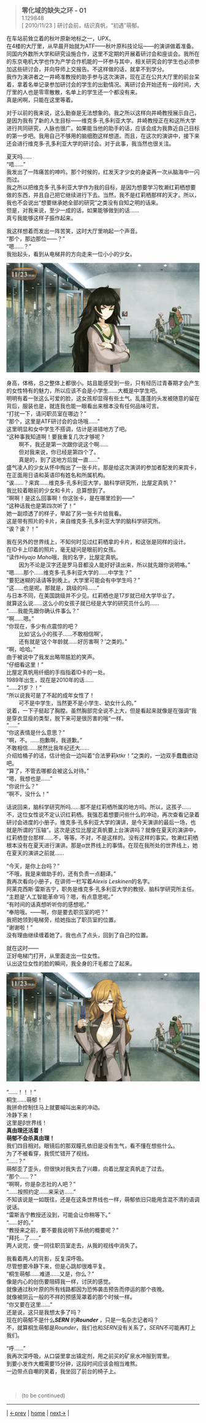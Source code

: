 > <big> **零化域的缺失之环 - 01** </big>  
> 1.129848  
> [ 2010/11/23 ] 研讨会前，结识真帆，“初遇”萌郁。

在车站前耸立着的秋叶原新地标之一，UPX。  
在4楼的大厅里，从早晨开始就为ATF——秋叶原科技论坛——的演讲做着准备。  
同国内外数所大学和研究设施合作，这里不定期的开展着研讨会和座谈会。我所在的东京电机大学也作为产学合作机能的一环参与其中，相关研究会的学生也必须参加这些研讨会，并向导师上交报告。不这样做的话，就拿不到学分。  
我作为演讲者之一井崎准教授的助手参与这次演讲，现在正在公共大厅里的前台呆着，拿着名单记录参加研讨会的学生的出勤情况。离研讨会开始还有一段时间，大厅里的人也是零零散散，名单上的学生还一个都没有来。  
真是闲啊，只能在这里等着。  

对于以前的我来说，这么勤奋是无法想象的。我之所以这样向井崎教授展示自己，是因为我有了新的人生目标——维克多·孔多利亚大学。井崎教授正在和这所大学进行共同研究，人脉也很广。如果能当他的助手的话，应该会成为我靠近自己目标的第一步吧。我用自己不够用的脑细胞这样想道。而且，在这次的演讲中，接下来还会进行维克多·孔多利亚大学的研讨会。对于此事，我当然也很关注。  

夏天吗……  
“唔……”  
我发出了一阵痛苦的呻吟。那个时候的，红发天才少女的身姿再一次从脑海中一闪而过。  
我之所以把维克多·孔多利亚大学作为我的目标，是因为想要学习牧濑红莉栖想要做的东西，并且自己把它继续进行下去。当然，我不是红莉栖那样的天才。所以，我也不会说出“想要继承她全部的研究”之类没有自知之明的话来。  
但是，对我来说，至少一成的话，如果能够做到的话……  
真亏我能够这样子振作起来。  

我这样想着而发出一阵苦笑，这时大厅里响起一个声音。  
“那个，那边那位——？”  
“嗯……？”  
我抬起头，看到从电梯井的方向走来一位小小的少女。  

![](../pics/003.png)

身高，体格，总之整体上都很小。姑且能感受到一些，只有经历过青春期才会产生的女性特有的魅力，所以应该不会是小学生……大概是中学生吧。  
明明有着一张这么可爱的脸，这女孩却显得有些土气。乱蓬蓬的头发被随意的留在背后，服装也是，就连我也能一眼看出来根本没有任何品味可言。  
“打扰一下，请问职员室在哪边？”  
“那个，这里是ATF研讨会的会场哦……”  
这里明显和女中学生不搭调，估计是进错地方了吧。  
“这种事我知道啊！要我重复几次才够呢？  
&emsp;&emsp; 啊不，我还是第一次跟你说这个啊……  
&emsp;&emsp; 但对我来说，你已经是第四个了。  
&emsp;&emsp; 真是的，到了这地方后就一直……”  
盛气凌人的少女从怀中掏出了一张卡片。那是给这次演讲的参加者配发的来宾卡，在正面用日语和英语印有姓名和所属机构。  
“诶……？来宾……维克多·孔多利亚大学，脑科学研究所，比屋定真帆？”  
我比较着眼前的少女和卡片，总算想到了。  
“啊啊！是这么回事啊！你这张卡，是在哪里捡到——”  
“这种话我也是第四次听了！”  
她一副烦透了的样子，举起了另一张卡片给我看。  
这是带有照片的卡片，来自维克多·孔多利亚大学的脑科学研究所。  
“诶？诶？！”  

我在另外的世界线上，不知何时见过红莉栖拿的卡片，和这张是同样的设计。  
在ID卡上印着的照片，毫无疑问是眼前的女孩。  
“读作*Hiyajo Maho*哦，我的名字，比屋定真帆。  
&emsp;&emsp; 因为不论是汉字还是罗马音都没人能好好读出来，所以就先跟你说明咯。”  
“嗯……那个……维克多·孔多利亚大学的……中学生？”  
“要犯迷糊的话请等到晚上。大学里可能会有中学生吗？”  
“这……也是呢。那就是，跳级的吗……”  
与日本不同，在美国跳级并不少见。红莉栖也是17岁就已经大学毕业了。  
就算这么说……这么小的女孩子就已经是大学的研究员什么的……  
“……我能先跟你确认件事么？”  
“啊……嗯。”  
“你现在，多少有点震惊的吧？  
&emsp;&emsp; 比如‘这么小的孩子……不敢相信啊’，  
&emsp;&emsp; 还有就是‘这个年龄就……好厉害啊？’之类的。”  
“啊，哈哈。”  
由于被说中了我发出略带尴尬的笑声。  
“仔细看这里！”  
比屋定真帆用纤细的手指指着ID卡的一处。  
1989年出生，现在是2010年的话……  
“……21岁？！”  
“所以说我可是了不起的成年女性了！  
&emsp;&emsp; 可不是中学生，当然更不是小学生、幼女什么的。”  
说着，一下子挺起了胸膛。虽然胸部完全说不上大，但是看起来就像是在强调“我是穿衣显瘦的类型，脱下来可是很厉害的哦”一样。  
“……”  
“你这表情是什么意思？”  
“啊，不。……抱歉啊，我道歉。”  
不敢相信……居然比我年纪还大……  
介绍给桶子的话，估计他会一边叫着“合法萝莉ktkr！”之类的，一边双手蠢蠢欲动吧。  
“算了，不管去哪都会被这么对待。”  
“嗯，我想也是……”  
“你说什么？”  
“啊不，没什么！”  

话说回来，脑科学研究所吗……那不是红莉栖所属的地方吗。所以，这孩子……不，这位女性说不定认识红莉栖。我强忍着想要问些什么的冲动，再次查看记录着研讨会进度的小册子。维克多·孔多利亚大学的演讲，是今天演讲的最后一场，也就是所谓的“压轴”。这次是这位比屋定真帆要上台演讲吗？就像在夏天的演讲中，红莉栖登台那样……不，等等。不对，不是这样的。没有这样的事实。牧濑红莉栖根本没有在夏天进行演讲。那是α世界线上的事情。在现在我所处的世界线上，她在夏天的演讲之前就……  

“今天，是你上台吗？”  
“不哦，我是来做助手的，还有负责一点翻译。”  
我再次看向小册子，在讲师一栏写着*Alexis Leskinen*的名字。  
阿莱克西斯·雷斯吉宁，职务是维克多·孔多利亚大学的教授、脑科学研究所主任。  
“主题是‘人工智能革命’吗？嗯，有点意思呢。”  
“有时间的话真想听听你的感想呢。”  
“奉陪哦。——啊，你是要去职员室的吧？”  
我把她领到电梯旁，给她指出了职员室的位置。  
“谢谢啦！”  
没有理由继续缠着她了。我也点了点头，回到了自己的位置。  

就在这时——  
正好电梯门打开，从里面走出一位女性。  
认出这位女性的脸的瞬间，我全身的汗毛都立了起来。

![](../pics/004.png)

“……！！！”  
桐生……萌郁！  
我拼命控制住马上就要喊叫出来的冲动。  
冷静下来！  
这里是β世界线！  
**真由理还活着！**  
**萌郁不会杀真由理！**  
我们四目相对。眼镜后的那双瞳孔依旧是没有生气，看不懂在想些什么。  
为了不被看穿，我慌忙错开了视线。  
“……？”  
萌郁歪了歪头，但很快对我失去了兴趣，向着比屋定真帆走了过去。  
“那个……？”  
“啊啊，你是杂志社的人吧？”  
“……按照约定……来采访……”  
不知该说是一如既往，还是在这条世界线也一样，萌郁依旧只能用含混不清的语调说话。  
“雷斯吉宁教授还没到，可能会让你稍等下。”  
“……好的。”  
“教授来之前，要不要我说明下系统的概要呢？”  
“拜托…了……”  
两人说完，便一同往职员室走去，从我的视线中消失了。  

我看着两人的背影，反复深呼吸。  
尽管想要冷静下来，但是心跳却很难平复。  
“桐生萌郁……难道……又是，你么？”  
像是内心的创伤要阻碍我一样，讨厌的感觉。  
就像通过秋叶原的所有线路都因为恐怖袭击预告而停运的那个夜晚。  
就像被阴云一般的不祥的预感笼罩着的那个时候一样。  
“你又要在这里……”  
还是说，这只是我想太多了吗？  
现在的萌郁不是什么***SERN*** 的***Rounder*** ，只是一名杂志记者吗？  
不，就算桐生萌郁是*Rounder*，我们也和*SERN*没有关系了，*SERN*不可能再盯上我们。  

“呼……”  
我再次深呼吸，从口袋里拿出镇定剂，用之前买的矿泉水冲服到胃里。  
到要小发作大概需要15分钟，这段时间应该会相当难熬。  
一边带点自嘲的笑着，我坐回了前台的椅子上。  


<br/>

> (to be continued)
---

| [←prev](./0000) | [home](../../) | [next→](./0002) |
